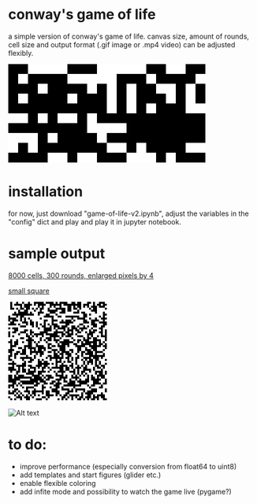# conway's game of life
a simple version of conway's game of life. canvas size, amount of rounds, cell size and output format (.gif image or .mp4 video) can be adjusted flexibly.

![Alt text](/animation_examples/1544103943.gif?raw=true)

# installation
for now, just download "game-of-life-v2.ipynb", adjust the variables in the "config" dict and play and play it in jupyter notebook.

# sample output
[8000 cells, 300 rounds, enlarged pixels by 4](/animation_examples/1544164863.mp4)

[small square](/animation_examples/1544110288.mp4)

![Alt text](/animation_examples/1544110298.gif?raw=true)

![Alt text](/animation_examples/1544108284.gif?raw=true)


# to do:
- improve performance (especially conversion from float64 to uint8)
- add templates and start figures (glider etc.)
- enable flexible coloring
- add infite mode and possibility to watch the game live (pygame?)
